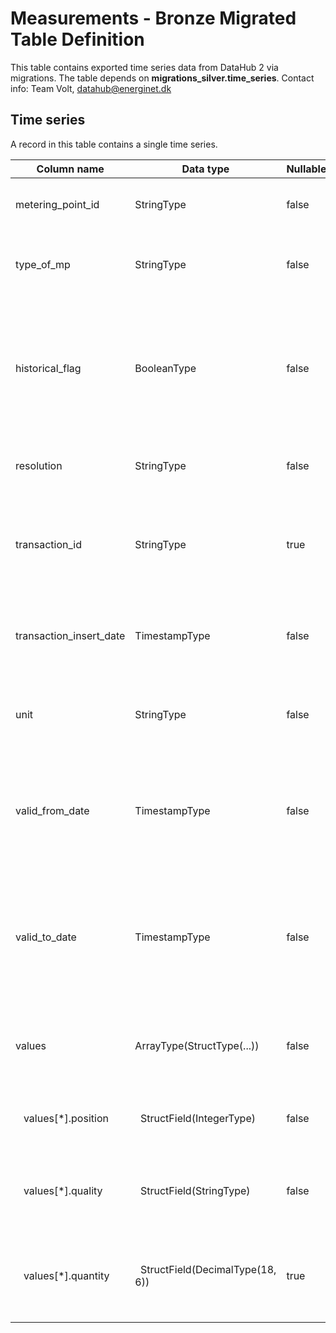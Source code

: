 # Measurements - Bronze Migrated Table Definition

This table contains exported time series data from DataHub 2 via migrations.
The table depends on **migrations_silver.time_series**.
Contact info: Team Volt, datahub@energinet.dk

## Time series

A record in this table contains a single time series.

| Column name             | Data type                                   | Nullable | Description                                                                                                                                                              | Constraints                                                                                                    |
|-------------------------|---------------------------------------------|----------|--------------------------------------------------------------------------------------------------------------------------------------------------------------------------|----------------------------------------------------------------------------------------------------------------|
| metering_point_id       | StringType                                  | false    | The GSRN number that uniquely identifies the metering point                                                                                                              | Exactly 18 digits                                                                                              |
| type_of_mp              | StringType                                  | false    | -                                                                                                                                                                        | Valid values can be found in opengeh-migrations |
| historical_flag         | BooleanType                                 | false    | **True:** when the time series has been updated by a later one and thus made historical <br> **False:** when the time series is the latest/current one for a given interval | -                                                                                                              |
| resolution              | StringType                                  | false    | A resolution defines the time series value precision                                                                                                                     | Valid values ["PT15M", "PT1H", "P1M"]                                                                          |
| transaction_id          | StringType                                  | true     | Contains an ID for the specific time series transaction, provided by the sender or the source system. Uniqueness not guaranteed                                          | -                                                                                                              |
| transaction_insert_date | TimestampType                               | false    | Contains the local Danish time for when the time series data was persisted in source system                                                                              | -                                                                                                              |
| unit                    | StringType                                  | false    | The measure unit, e.g. kWh                                                                                                                                               | Valid values ["KWH", "MWH", "MVARH", "KVARH", "KW", "T"]                                                       |
| valid_from_date         | TimestampType                               | false    | Represents the time series start interval, which is in UTC time matching the beginning of a date in the `Europe/Copenhagen` timezone                                     | -                                                                                                              |
| valid_to_date           | TimestampType                               | false    | Represents the time series end interval, which is in UTC time matching the beginning of a date in the `Europe/Copenhagen` timezone. The moment is exclusive              | -                                                                                                              |
| values                  | ArrayType(StructType(...))                  | false    | Array that contains position, quality and quantity for all values of a given time series                                                                                 | -                                                                                                              |
| &nbsp;&nbsp; values[*].position   | &nbsp;&nbsp;StructField(IntegerType)        | false    | The position the time series value had in the received time series                                                                                                       | Never 0                                                                                                        |
| &nbsp;&nbsp; values[*].quality    | &nbsp;&nbsp;StructField(StringType)         | false    | The quality of the energy quantity                                                                                                                                       | Valid values ["E01", "56", "D01", "QM", "36"]                                                                  |
| &nbsp;&nbsp; values[*].quantity   | &nbsp;&nbsp;StructField(DecimalType(18, 6)) | true     | The energy quantity                                                                                                                                                      | Negative values allowed. May be null when the quality is 'missing'                                             |
